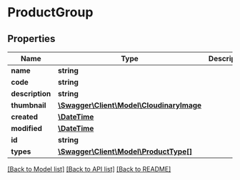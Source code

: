 # ProductGroup

## Properties
Name | Type | Description | Notes
------------ | ------------- | ------------- | -------------
**name** | **string** |  | 
**code** | **string** |  | 
**description** | **string** |  | [optional] 
**thumbnail** | [**\Swagger\Client\Model\CloudinaryImage**](CloudinaryImage.md) |  | [optional] 
**created** | [**\DateTime**](\DateTime.md) |  | [optional] 
**modified** | [**\DateTime**](\DateTime.md) |  | [optional] 
**id** | **string** |  | [optional] 
**types** | [**\Swagger\Client\Model\ProductType[]**](ProductType.md) |  | [optional] 

[[Back to Model list]](../README.md#documentation-for-models) [[Back to API list]](../README.md#documentation-for-api-endpoints) [[Back to README]](../README.md)



